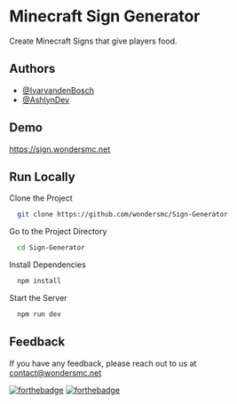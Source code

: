 # Minecraft Sign Generator

Create Minecraft Signs that give players food.


## Authors

- [@IvarvandenBosch](https://www.github.com/IvarvandenBosch)
- [@AshlynDev](https://www.github.com/AshlynDev)


## Demo

https://sign.wondersmc.net


## Run Locally

Clone the Project

```bash
  git clone https://github.com/wondersmc/Sign-Generator
```

Go to the Project Directory

```bash
  cd Sign-Generator
```

Install Dependencies

```bash
  npm install
```

Start the Server

```bash
  npm run dev
```


## Feedback

If you have any feedback, please reach out to us at contact@wondersmc.net


[![forthebadge](https://forthebadge.com/images/badges/built-by-hipsters.svg)](https://forthebadge.com)
[![forthebadge](https://forthebadge.com/images/badges/fuck-it-ship-it.svg)](https://forthebadge.com)

